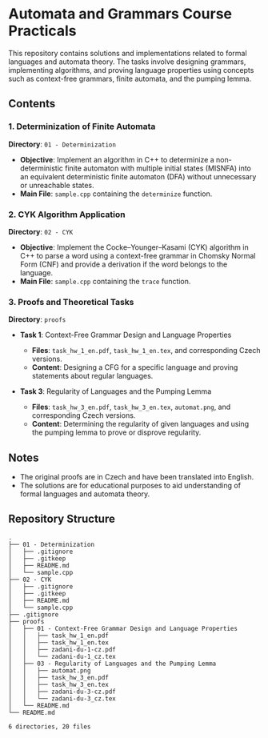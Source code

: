 # Automata and Grammars Course Practicals

This repository contains solutions and implementations related to formal languages and automata theory. The tasks involve designing grammars, implementing algorithms, and proving language properties using concepts such as context-free grammars, finite automata, and the pumping lemma.

## Contents

### 1. Determinization of Finite Automata

**Directory**: `01 - Determinization`

- **Objective**: Implement an algorithm in C++ to determinize a non-deterministic finite automaton with multiple initial states (MISNFA) into an equivalent deterministic finite automaton (DFA) without unnecessary or unreachable states.
- **Main File**: `sample.cpp` containing the `determinize` function.

### 2. CYK Algorithm Application

**Directory**: `02 - CYK`

- **Objective**: Implement the Cocke–Younger–Kasami (CYK) algorithm in C++ to parse a word using a context-free grammar in Chomsky Normal Form (CNF) and provide a derivation if the word belongs to the language.
- **Main File**: `sample.cpp` containing the `trace` function.

### 3. Proofs and Theoretical Tasks

**Directory**: `proofs`

- **Task 1**: Context-Free Grammar Design and Language Properties
    - **Files**: `task_hw_1_en.pdf`, `task_hw_1_en.tex`, and corresponding Czech versions.
    - **Content**: Designing a CFG for a specific language and proving statements about regular languages.

- **Task 3**: Regularity of Languages and the Pumping Lemma
    - **Files**: `task_hw_3_en.pdf`, `task_hw_3_en.tex`, `automat.png`, and corresponding Czech versions.
    - **Content**: Determining the regularity of given languages and using the pumping lemma to prove or disprove regularity.

## Notes

- The original proofs are in Czech and have been translated into English.
- The solutions are for educational purposes to aid understanding of formal languages and automata theory.

## Repository Structure

```
.
├── 01 - Determinization
│   ├── .gitignore
│   ├── .gitkeep
│   ├── README.md
│   └── sample.cpp
├── 02 - CYK
│   ├── .gitignore
│   ├── .gitkeep
│   ├── README.md
│   └── sample.cpp
├── .gitignore
├── proofs
│   ├── 01 - Context-Free Grammar Design and Language Properties
│   │   ├── task_hw_1_en.pdf
│   │   ├── task_hw_1_en.tex
│   │   ├── zadani-du-1-cz.pdf
│   │   └── zadani-du-1_cz.tex
│   ├── 03 - Regularity of Languages and the Pumping Lemma
│   │   ├── automat.png
│   │   ├── task_hw_3_en.pdf
│   │   ├── task_hw_3_en.tex
│   │   ├── zadani-du-3-cz.pdf
│   │   └── zadani-du-3_cz.tex
│   └── README.md
└── README.md

6 directories, 20 files

```

